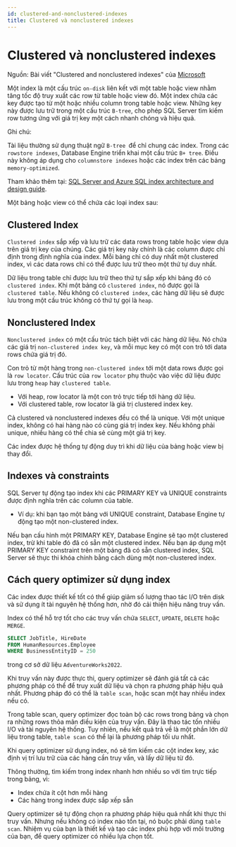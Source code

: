```yaml
---
id: clustered-and-nonclustered-indexes
title: Clustered và nonclustered indexes
---
```


# Clustered và nonclustered indexes

Nguồn: Bài viết "Clustered and nonclustered indexes" của [Microsoft](https://learn.microsoft.com/en-us/sql/relational-databases/indexes/clustered-and-nonclustered-indexes-described?view=sql-server-2017)

Một index là một cấu trúc `on-disk` liên kết với một table hoặc view nhằm tăng tốc độ truy xuất các row từ table hoặc view đó. Một index chứa các key được tạo từ một hoặc nhiều column trong table hoặc view. Những key này được lưu trữ trong một cấu trúc `B-tree`, cho phép SQL Server tìm kiếm row tương ứng với giá trị key một cách nhanh chóng và hiệu quả.

Ghi chú:

Tài liệu thường sử dụng thuật ngữ `B-tree `để chỉ chung các index. Trong các `rowstore indexes`, Database Engine triển khai một cấu trúc `B+ tree`. Điều này không áp dụng cho `columnstore indexes` hoặc các index trên các bảng `memory-optimized`.

Tham khảo thêm tại: [SQL Server and Azure SQL index architecture and design guide](https://learn.microsoft.com/en-us/sql/relational-databases/sql-server-index-design-guide?view=sql-server-2017).

Một bảng hoặc view có thể chứa các loại index sau:

## Clustered Index

`Clustered index` sắp xếp và lưu trữ các data rows trong table hoặc view dựa trên giá trị key của chúng. Các giá trị key này chính là các column được chỉ định trong định nghĩa của index.
Mỗi bảng chỉ có duy nhất một clustered index, vì các data rows chỉ có thể được lưu trữ theo một thứ tự duy nhất.

Dữ liệu trong table chỉ được lưu trữ theo thứ tự sắp xếp khi bảng đó có `clustered index`. Khi một bảng có `clustered index`, nó được gọi là `clustered table`. Nếu không có `clustered index`, các hàng dữ liệu sẽ được lưu trong một cấu trúc không có thứ tự gọi là `heap`.

## Nonclustered Index

`Nonclustered index` có một cấu trúc tách biệt với các hàng dữ liệu. Nó chứa các giá trị `non-clustered index key`, và mỗi mục key có một con trỏ tới data rows chứa giá trị đó.

Con trỏ từ một hàng trong `non-clustered index` tới một data rows được gọi là `row locator`. Cấu trúc của `row locator` phụ thuộc vào việc dữ liệu được lưu trong `heap` hay `clustered table`.

- Với heap, row locator là một con trỏ trực tiếp tới hàng dữ liệu.
- Với clustered table, row locator là giá trị clustered index key.

Cả clustered và nonclustered indexes đều có thể là unique. Với một unique index, không có hai hàng nào có cùng giá trị index key. Nếu không phải unique, nhiều hàng có thể chia sẻ cùng một giá trị key.

Các index được hệ thống tự động duy trì khi dữ liệu của bảng hoặc view bị thay đổi.

## Indexes và constraints

SQL Server tự động tạo index khi các PRIMARY KEY và UNIQUE constraints được định nghĩa trên các column của table.

- Ví dụ: khi bạn tạo một bảng với UNIQUE constraint, Database Engine tự động tạo một non-clustered index.

Nếu bạn cấu hình một PRIMARY KEY, Database Engine sẽ tạo một clustered index, trừ khi table đó đã có sẵn một clustered index. Nếu bạn áp dụng một PRIMARY KEY constraint trên một bảng đã có sẵn clustered index, SQL Server sẽ thực thi khóa chính bằng cách dùng một non-clustered index.

## Cách query optimizer sử dụng index

Các index được thiết kế tốt có thể giúp giảm số lượng thao tác I/O trên disk và sử dụng ít tài nguyên hệ thống hơn, nhờ đó cải thiện hiệu năng truy vấn.

Index có thể hỗ trợ tốt cho các truy vấn chứa `SELECT`, `UPDATE`, `DELETE` hoặc `MERGE`.

```sql
SELECT JobTitle, HireDate
FROM HumanResources.Employee
WHERE BusinessEntityID = 250
```

trong cơ sở dữ liệu `AdventureWorks2022`.

Khi truy vấn này được thực thi, query optimizer sẽ đánh giá tất cả các phương pháp có thể để truy xuất dữ liệu và chọn ra phương pháp hiệu quả nhất. Phương pháp đó có thể là `table scan`, hoặc scan một hay nhiều index nếu có.

Trong table scan, query optimizer đọc toàn bộ các rows trong bảng và chọn ra những rows thỏa mãn điều kiện của truy vấn. Đây là thao tác tốn nhiều I/O và tài nguyên hệ thống. Tuy nhiên, nếu kết quả trả về là một phần lớn dữ liệu trong table, `table scan` có thể lại là phương pháp tối ưu nhất.

Khi query optimizer sử dụng index, nó sẽ tìm kiếm các cột index key, xác định vị trí lưu trữ của các hàng cần truy vấn, và lấy dữ liệu từ đó.

Thông thường, tìm kiếm trong index nhanh hơn nhiều so với tìm trực tiếp trong bảng, vì:

- Index chứa ít cột hơn mỗi hàng
- Các hàng trong index được sắp xếp sẵn

Query optimizer sẽ tự động chọn ra phương pháp hiệu quả nhất khi thực thi truy vấn. Nhưng nếu không có index nào tồn tại, nó buộc phải dùng `table scan`. Nhiệm vụ của bạn là thiết kế và tạo các index phù hợp với môi trường của bạn, để query optimizer có nhiều lựa chọn tốt.
